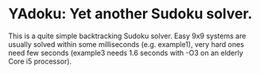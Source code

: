 # YAdoku: Yet another Sudoku solver.

This is a quite simple backtracking Sudoku solver. Easy 9x9 systems are usually solved within some
milliseconds (e.g. example1), very hard ones need few seconds (example3 needs 1.6 seconds with -O3 on an elderly
Core i5 processor).



